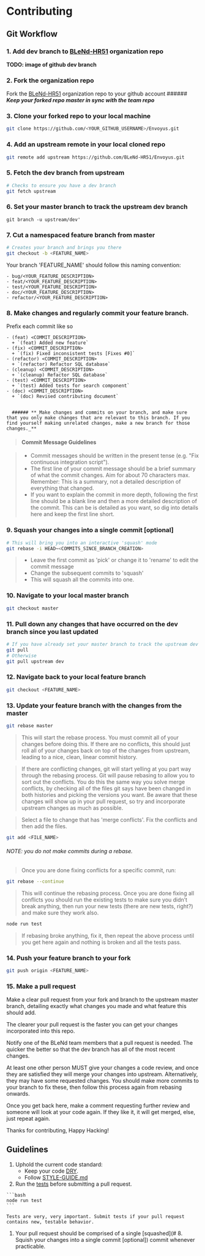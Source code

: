 # Contributing

## Git Workflow

### 1. Add **dev** branch to [BLeNd-HR51](https://github.com/BLeNd-HR51/Envoyus.git "BLeNd Repo") organization repo
  **TODO: image of github dev branch**

### 2. Fork the organization repo

  Fork the [BLeNd-HR51](https://github.com/BLeNd-HR51/Envoyus.git "BLeNd Repo") organization repo to your github account
    ###### **_Keep your forked repo master in sync with the team repo_**

### 3. Clone your forked repo to your local machine

```bash
git clone https://github.com/<YOUR_GITHUB_USERNAME>/Envoyus.git
```

### 4. Add an upstream remote in your local cloned repo

```bash
git remote add upstream https://github.com/BLeNd-HR51/Envoyus.git
```

### 5. Fetch the dev branch from upstream

```bash
# Checks to ensure you have a dev branch
git fetch upstream
```

### 6. Set your master branch to track the upstream dev branch

```
git branch -u upstream/dev'
```

### 7. Cut a namespaced feature branch from master

``` bash
# Creates your branch and brings you there
git checkout -b <FEATURE_NAME>
```

  Your branch 'FEATURE_NAME' should follow this naming convention:

    - bug/<YOUR_FEATURE_DESCRIPTION>
    - feat/<YOUR_FEATURE_DESCRIPTION>
    - test/<YOUR_FEATURE_DESCRIPTION>
    - doc/<YOUR_FEATURE_DESCRIPTION>
    - refactor/<YOUR_FEATURE_DESCRIPTION>

### 8. Make changes and regularly commit your feature branch.

  Prefix each commit like so

    - (feat) <COMMIT_DESCRIPTION>
      + `(feat) Added new feature`
    - (fix) <COMMIT_DESCRIPTION>
      + `(fix) Fixed inconsistent tests [Fixes #0]`
    - (refactor) <COMMIT_DESCRIPTION>
      + `(refactor) Refactor SQL database`
    - (cleanup) <COMMIT_DESCRIPTION>
      + `(cleanup) Refactor SQL database`
    - (test) <COMMIT_DESCRIPTION>
      + `(test) Added tests for search component`
    - (doc) <COMMIT_DESCRIPTION>
      + `(doc) Revised contributing document`


      ###### **_Make changes and commits on your branch, and make sure that you only make changes that are relevant to this branch. If you find yourself making unrelated changes, make a new branch for those changes._**


  > #### Commit Message Guidelines

  > - Commit messages should be written in the present tense (e.g. "Fix continuous integration script").
  > - The first line of your commit message should be a brief summary of what the commit changes. Aim for about 70 characters max. Remember: This is a summary, not a detailed description of everything that changed.
  > - If you want to explain the commit in more depth, following the first line should be a blank line and then a more detailed description of the commit. This can be is detailed as you want, so dig into details here and keep the first line short.

### 9. Squash your changes into a single commit [**optional**]

```bash
# This will bring you into an interactive 'squash' mode
git rebase -i HEAD~<COMMITS_SINCE_BRANCH_CREATION>
```

  > - Leave the first commit as 'pick' or change it to 'rename' to edit the commit message
  > - Change the subsequent commits to 'squash'
  > - This will squash all the commits into one.

### 10. Navigate to your local master branch

```bash
git checkout master
```

### 11. Pull down any changes that have occurred on the dev branch since you last updated

```bash
# If you have already set your master branch to track the upstream dev branch
git pull
# Otherwise
git pull upstream dev
```

### 12. Navigate back to your local feature branch

```bash
git checkout <FEATURE_NAME>
```

### 13. Update your feature branch with the changes from the master

```bash
git rebase master
```

> This will start the rebase process. You must commit all of your changes before doing this. If there are no conflicts, this should just roll all of your changes back on top of the changes from upstream, leading to a nice, clean, linear commit history.

> If there are conflicting changes, git will start yelling at you part way through the rebasing process. Git will pause rebasing to allow you to sort out the conflicts. You do this the same way you solve merge conflicts, by checking all of the files git says have been changed in both histories and picking the versions you want. Be aware that these changes will show up in your pull request, so try and incorporate upstream changes as much as possible.

> Select a file to change that has 'merge conflicts'. Fix the conflicts and then add the files.

```bash
git add <FILE_NAME>
```

###### NOTE: you do not make commits during a rebase.

> Once you are done fixing conflicts for a specific commit, run:

```bash
git rebase --continue
```

> This will continue the rebasing process. Once you are done fixing all conflicts you should run the existing tests to make sure you didn’t break anything, then run your new tests (there are new tests, right?) and make sure they work also.

```bash
node run test
```

> If rebasing broke anything, fix it, then repeat the above process until you get here again and nothing is broken and all the tests pass.

### 14. Push your feature branch to your fork

```bash
git push origin <FEATURE_NAME>
```

### 15. Make a pull request

  Make a clear pull request from your fork and branch to the upstream master branch, detailing exactly what changes you made and what feature this should add.

  The clearer your pull request is the faster you can get your changes incorporated into this repo.

  Notify one of the BLeNd team members that a pull request is needed. The quicker the better so that the dev branch has all of the most recent changes.

  At least one other person MUST give your changes a code review, and once they are satisfied they will merge your changes into upstream. Alternatively, they may have some requested changes. You should make more commits to your branch to fix these, then follow this process again from rebasing onwards.

  Once you get back here, make a comment requesting further review and someone will look at your code again. If they like it, it will get merged, else, just repeat again.

  Thanks for contributing, Happy Hacking!

## Guidelines

  1. Uphold the current code standard:
      - Keep your code [DRY](http://javascript.crockford.com/code.html).
      - Follow [STYLE-GUIDE.md](STYLE-GUIDE.md)
  1. Run the [tests](./client/test) before submitting a pull request.

    ```bash
    node run test
    ```

    Tests are very, very important. Submit tests if your pull request contains new, testable behavior.
  1. Your pull request should be comprised of a single [squashed](# 8. Squish your changes into a single commit [optional]) commit whenever practicable.
